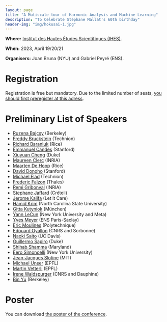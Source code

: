 ```yaml
---
layout: page
title: "A Mutiscale tour of Harmonic Analysis and Machine Learning"
description: "To Celebrate Stéphane Mallat's 60th birthday"
header-img: "img/hokusai-1.jpg"
---
```


**Where:** [Institut des Hautes Études Scientifiques (IHES)](https://www.ihes.fr/plan-acces/).

**When:**  2023, April 19/20/21

**Organisers:** Joan Bruna (NYU) and Gabriel Peyré (ENS).


Registration
====================

Registration is free but mandatory. Due to the limited number of seats, [you should first preregister at this adress](https://docs.google.com/forms/d/e/1FAIpQLSekESGxrE56jsS7nQ9SodBEgAVy14Za0MsQobKkJ0zfkWBJSw/viewform).

Preliminary List of Speakers
====================

- [Ruzena Bajcsy](https://www2.eecs.berkeley.edu/Faculty/Homepages/bajcsy.html) (Berkeley)
- [Freddy Bruckstein](https://freddy.cs.technion.ac.il/) (Technion)
- [Richard Baraniuk](http://richb.rice.edu/) (Rice)
- [Emmanuel Candes](https://candes.su.domains/) (Stanford)
- [Xiuyuan Cheng](https://services.math.duke.edu/~xiuyuanc/) (Duke)
- [Maureen Clerc](https://www.inria.fr/fr/maureen-clerc) (INRIA)
- [Maarten De Hoop](https://maartendehoop.rice.edu/) (Rice)
- [David Donoho](https://web.stanford.edu/dept/statistics/cgi-bin/donoho/) (Stanford)
- [Michael Elad](https://elad.cs.technion.ac.il/) (Technion)
- [Frederic Falzon](https://www.researchgate.net/scientific-contributions/Frederic-Falzon-2047593052) (Thales)
- [Remi Gribonval](https://people.irisa.fr/Remi.Gribonval/) (INRIA)
- [Stephane Jaffard](https://perso.math.u-pem.fr/jaffard.stephane/) (Créteil)
- [Jerome Kalifa](https://fr.linkedin.com/in/j%C3%A9r%C3%B4me-kalifa-3b366b2) (Let it Care)
- [Hamid Krim](https://ece.ncsu.edu/people/ahk/) (North Carolina State University)
- [Gitta Kutyniok](https://www.ai.math.uni-muenchen.de/members/professor/kutyniok/index.html) (München)
- [Yann LeCun](http://yann.lecun.com/) (New York University and Meta)
- [Yves Meyer](https://ens-paris-saclay.fr/lecole/prix-et-distinctions/docteur-honoris-causa/yves-meyer) (ENS Paris-Saclay)
- [Eric Moulines](http://www.cmapx.polytechnique.fr/~moulines/) (Polytechnique)
- [Edouard Oyallon](https://edouardoyallon.github.io/) (CNRS and Sorbonne)
- [Naoki Saito](https://www.math.ucdavis.edu/~saito/) (UC Davis)
- [Guillermo Sapiro](https://ece.duke.edu/faculty/guillermo-sapiro) (Duke)
- [Shihab Shamma](https://lsp.dec.ens.fr/fr/member/667/shihab-shamma) (Maryland)
- [Eero Simoncelli](https://www.cns.nyu.edu/~eero/) (New York University)
- [Jean-Jacques Slotine](https://meche.mit.edu/people/faculty/JJS@MIT.EDU) (MIT)
- [Michael Unser](https://people.epfl.ch/michael.unser) (EPFL)
- [Martin Vetterli](https://people.epfl.ch/martin.vetterli) (EPFL)
- [Irene Waldspurger](https://www.ceremade.dauphine.fr/~waldspurger/) (CNRS and Dauphine)
- [Bin Yu](https://binyu.stat.berkeley.edu/) (Berkeley)


Poster
====================

You can download [the poster of the conference](img/poster-workshop-S.Mallat-2023_V04.pdf).
